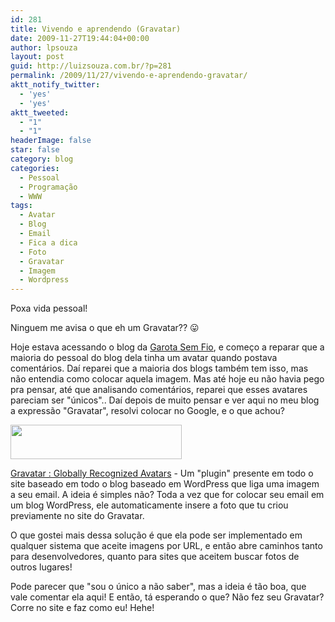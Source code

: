 ```yaml
---
id: 281
title: Vivendo e aprendendo (Gravatar)
date: 2009-11-27T19:44:04+00:00
author: lpsouza
layout: post
guid: http://luizsouza.com.br/?p=281
permalink: /2009/11/27/vivendo-e-aprendendo-gravatar/
aktt_notify_twitter:
  - 'yes'
  - 'yes'
aktt_tweeted:
  - "1"
  - "1"
headerImage: false
star: false
category: blog
categories:
  - Pessoal
  - Programação
  - WWW
tags:
  - Avatar
  - Blog
  - Email
  - Fica a dica
  - Foto
  - Gravatar
  - Imagem
  - Wordpress
---
```

Poxa vida pessoal!

Ninguem me avisa o que eh um Gravatar?? 😛

Hoje estava acessando o blog da <a href="http://www.garotasemfio.com.br/blog/" target="_blank">Garota Sem Fio</a>, e começo a reparar que a maioria do pessoal do blog dela tinha um avatar quando postava comentários. Daí reparei que a maioria dos blogs também tem isso, mas não entendia como colocar aquela imagem. Mas até hoje eu não havia pego pra pensar, até que analisando comentários, reparei que esses avatares pareciam ser "únicos".. Daí depois de muito pensar e ver aqui no meu blog a expressão "Gravatar", resolvi colocar no Google, e o que achou?

<img class="alignnone" src="http://s.gravatar.com/images/logo.png" alt="" width="274" height="55" />

<a href="http://http://en.gravatar.com/" target="_blank">Gravatar : Globally Recognized Avatars</a> - Um "plugin" presente em todo o site baseado em todo o blog baseado em WordPress que liga uma imagem a seu email. A ideia é simples não? Toda a vez que for colocar seu email em um blog WordPress, ele automaticamente insere a foto que tu criou previamente no site do Gravatar.

O que gostei mais dessa solução é que ela pode ser implementado em qualquer sistema que aceite imagens por URL, e então abre caminhos tanto para desenvolvedores, quanto para sites que aceitem buscar fotos de outros lugares!

Pode parecer que "sou o único a não saber", mas a ideia é tão boa, que vale comentar ela aqui! E então, tá esperando o que? Não fez seu Gravatar? Corre no site e faz como eu! Hehe!
